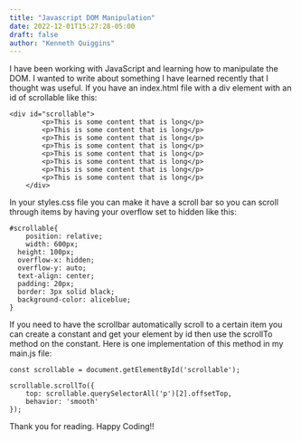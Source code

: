 ```yaml
---
title: "Javascript DOM Manipulation"
date: 2022-12-01T15:27:28-05:00
draft: false
author: "Kenneth Quiggins"
---
```


I have been working with JavaScript and learning how to manipulate the DOM. 
I wanted to write about something I have learned recently that I thought was useful.
If you have an index.html file with a div element with an id of scrollable like this:
```
<div id="scrollable">
        <p>This is some content that is long</p>
        <p>This is some content that is long</p>
        <p>This is some content that is long</p>
        <p>This is some content that is long</p>
        <p>This is some content that is long</p>
        <p>This is some content that is long</p>
        <p>This is some content that is long</p>
        <p>This is some content that is long</p>
    </div>

```
In your styles.css file you can make it have a scroll bar so you can scroll through items by having your overflow set to hidden like this:

```
#scrollable{
    position: relative;
    width: 600px;
  height: 100px;
  overflow-x: hidden;
  overflow-y: auto;
  text-align: center;
  padding: 20px;
  border: 3px solid black;
  background-color: aliceblue;
}

```
If you need to have the scrollbar automatically scroll to a certain item you can create a constant and get your element by id then use the scrollTo method on the constant. Here is one implementation of this method in my main.js file:
```
const scrollable = document.getElementById('scrollable');

scrollable.scrollTo({
    top: scrollable.querySelectorAll('p')[2].offsetTop,
    behavior: 'smooth'
});

```
Thank you for reading. Happy Coding!!
